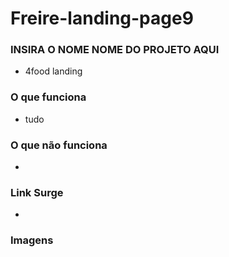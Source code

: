 # Freire-landing-page9

### INSIRA O NOME NOME DO PROJETO AQUI
- 4food landing 

### O que funciona
- tudo

### O que não funciona
- 

### Link Surge 
- 

### Imagens
